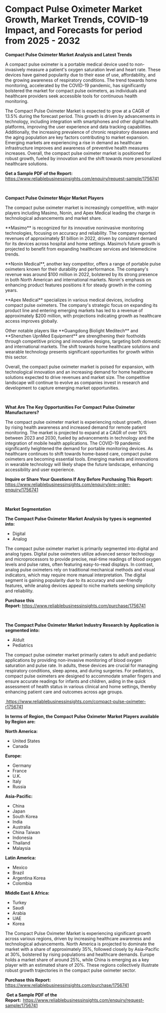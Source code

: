 <p><h1>Compact Pulse Oximeter Market Growth, Market Trends, COVID-19 Impact, and Forecasts for period from 2025 - 2032</h1></p><p><strong>Compact Pulse Oximeter Market Analysis and Latest Trends</strong></p>
<p><p>A compact pulse oximeter is a portable medical device used to non-invasively measure a patient's oxygen saturation level and heart rate. These devices have gained popularity due to their ease of use, affordability, and the growing awareness of respiratory conditions. The trend towards home monitoring, accelerated by the COVID-19 pandemic, has significantly bolstered the market for compact pulse oximeters, as individuals and healthcare providers seek accessible tools for continuous health monitoring.</p><p>The Compact Pulse Oximeter Market is expected to grow at a CAGR of 13.5% during the forecast period. This growth is driven by advancements in technology, including integration with smartphones and other digital health platforms, improving the user experience and data tracking capabilities. Additionally, the increasing prevalence of chronic respiratory diseases and the aging population are key factors contributing to market expansion. Emerging markets are experiencing a rise in demand as healthcare infrastructure improves and awareness of preventive health measures increases. Overall, the compact pulse oximeter market is positioned for robust growth, fueled by innovation and the shift towards more personalized healthcare solutions.</p></p>
<p><strong>Get a Sample PDF of the Report:&nbsp;</strong> <a href="https://www.reliablebusinessinsights.com/enquiry/request-sample/1756741?utm_campaign=2446&utm_medium=2&utm_source=Github&utm_content=ia&utm_term=13042025&utm_id=compact-pulse-oximeter">https://www.reliablebusinessinsights.com/enquiry/request-sample/1756741</a></p>
<p>&nbsp;</p>
<p><strong>Compact Pulse Oximeter Major Market Players</strong></p>
<p><p>The compact pulse oximeter market is increasingly competitive, with major players including Masimo, Nonin, and Apex Medical leading the charge in technological advancements and market share. </p><p>**Masimo** is recognized for its innovative noninvasive monitoring technologies, focusing on accuracy and reliability. The company reported revenues of approximately $1 billion in 2022, driven by consistent demand for its devices across hospital and home settings. Masimo’s future growth is projected to benefit from expanding healthcare services and telemedicine trends.</p><p>**Nonin Medical**, another key competitor, offers a range of portable pulse oximeters known for their durability and performance. The company's revenue was around $100 million in 2022, bolstered by its strong presence in both North American and international markets. Nonin's emphasis on enhancing product features positions it for steady growth in the coming years.</p><p>**Apex Medical** specializes in various medical devices, including compact pulse oximeters. The company's strategic focus on expanding its product line and entering emerging markets has led to a revenue of approximately $200 million, with projections indicating growth as healthcare access improves globally.</p><p>Other notable players like **Guangdong Biolight Meditech** and **Shenzhen UpnMed Equipment** are strengthening their footholds through competitive pricing and innovative designs, targeting both domestic and international markets. The shift towards home healthcare solutions and wearable technology presents significant opportunities for growth within this sector.</p><p>Overall, the compact pulse oximeter market is poised for expansion, with technological innovation and an increasing demand for home healthcare solutions expected to drive revenues and market size. The competitive landscape will continue to evolve as companies invest in research and development to capture emerging market opportunities.</p></p>
<p>&nbsp;</p>
<p><strong>What Are The Key Opportunities For Compact Pulse Oximeter Manufacturers?</strong></p>
<p><p>The compact pulse oximeter market is experiencing robust growth, driven by rising health awareness and increased demand for remote patient monitoring. The market is projected to expand at a CAGR of over 10% between 2023 and 2030, fueled by advancements in technology and the integration of mobile health applications. The COVID-19 pandemic significantly heightened the demand for portable monitoring devices. As healthcare continues to shift towards home-based care, compact pulse oximeters are becoming essential tools. Emerging markets and innovations in wearable technology will likely shape the future landscape, enhancing accessibility and user experience.</p></p>
<p><strong>Inquire or Share Your Questions If Any Before Purchasing This Report:</strong> <a href="https://www.reliablebusinessinsights.com/enquiry/pre-order-enquiry/1756741?utm_campaign=2446&utm_medium=2&utm_source=Github&utm_content=ia&utm_term=13042025&utm_id=compact-pulse-oximeter">https://www.reliablebusinessinsights.com/enquiry/pre-order-enquiry/1756741</a></p>
<p>&nbsp;</p>
<p><strong>Market Segmentation</strong></p>
<p><strong>The Compact Pulse Oximeter Market Analysis by types is segmented into:</strong></p>
<p><ul><li>Digital</li><li>Analog</li></ul></p>
<p><p>The compact pulse oximeter market is primarily segmented into digital and analog types. Digital pulse oximeters utilize advanced sensor technology and microprocessors to provide precise, real-time readings of blood oxygen levels and pulse rates, often featuring easy-to-read displays. In contrast, analog pulse oximeters rely on traditional mechanical methods and visual indicators, which may require more manual interpretation. The digital segment is gaining popularity due to its accuracy and user-friendly features, while analog devices appeal to niche markets seeking simplicity and reliability.</p></p>
<p><strong>Purchase this Report:&nbsp;</strong><a href="https://www.reliablebusinessinsights.com/purchase/1756741?utm_campaign=2446&utm_medium=2&utm_source=Github&utm_content=ia&utm_term=13042025&utm_id=compact-pulse-oximeter">https://www.reliablebusinessinsights.com/purchase/1756741</a></p>
<p>&nbsp;</p>
<p><strong>The Compact Pulse Oximeter Market Industry Research by Application is segmented into:</strong></p>
<p><ul><li>Aldult</li><li>Pediatrics</li></ul></p>
<p><p>The compact pulse oximeter market primarily caters to adult and pediatric applications by providing non-invasive monitoring of blood oxygen saturation and pulse rate. In adults, these devices are crucial for managing respiratory conditions, sleep apnea, and during surgeries. For pediatrics, compact pulse oximeters are designed to accommodate smaller fingers and ensure accurate readings for infants and children, aiding in the quick assessment of health status in various clinical and home settings, thereby enhancing patient care and outcomes across age groups.</p></p>
<p><a href="https://www.reliablebusinessinsights.com/compact-pulse-oximeter-r1756741?utm_campaign=2446&utm_medium=2&utm_source=Github&utm_content=ia&utm_term=13042025&utm_id=compact-pulse-oximeter">&nbsp;https://www.reliablebusinessinsights.com/compact-pulse-oximeter-r1756741</a></p>
<p><strong>In terms of Region, the Compact Pulse Oximeter Market Players available by Region are:</strong></p>
<p>
    <p> <strong> North America: </strong>
        <ul>
            <li>United States</li>
            <li>Canada</li>
        </ul>
        </p> 
    <p> <strong> Europe: </strong>
        <ul>
            <li>Germany</li>
            <li>France</li>
            <li>U.K.</li>
            <li>Italy</li>
            <li>Russia</li>
        </ul>
        </p> 
    <p> <strong> Asia-Pacific: </strong>
        <ul>
            <li>China</li>
            <li>Japan</li>
            <li>South Korea</li>
            <li>India</li>
            <li>Australia</li>
            <li>China Taiwan</li>
            <li>Indonesia</li>
            <li>Thailand</li>
            <li>Malaysia</li>
        </ul>
        </p> 
    <p> <strong> Latin America: </strong>
        <ul>
            <li>Mexico</li>
            <li>Brazil</li>
            <li>Argentina Korea</li>
            <li>Colombia</li>
        </ul>
        </p> 
    <p> <strong> Middle East & Africa: </strong>
        <ul>
            <li>Turkey</li>
            <li>Saudi</li>
            <li>Arabia</li>
            <li>UAE</li>
            <li>Korea</li>
        </ul>
    </p>
    </p>
<p><p>The Compact Pulse Oximeter Market is experiencing significant growth across various regions, driven by increasing healthcare awareness and technological advancements. North America is projected to dominate the market with a share of approximately 35%, followed closely by Asia-Pacific at 30%, bolstered by rising populations and healthcare demands. Europe holds a market share of around 25%, while China is emerging as a key player with an estimated share of 20%. These regions collectively illustrate robust growth trajectories in the compact pulse oximeter sector.</p></p>
<p><strong>Purchase this Report: </strong><a href="https://www.reliablebusinessinsights.com/purchase/1756741?utm_campaign=2446&utm_medium=2&utm_source=Github&utm_content=ia&utm_term=13042025&utm_id=compact-pulse-oximeter">https://www.reliablebusinessinsights.com/purchase/1756741</a></p>
<p>&nbsp;<strong>Get a Sample PDF of the Report:&nbsp;&nbsp;</strong><a href="https://www.reliablebusinessinsights.com/enquiry/request-sample/1756741?utm_campaign=2446&utm_medium=2&utm_source=Github&utm_content=ia&utm_term=13042025&utm_id=compact-pulse-oximeter">https://www.reliablebusinessinsights.com/enquiry/request-sample/1756741</a></p>
<p><strong></strong></p>
<p><p></p><p></p><p></p></p>